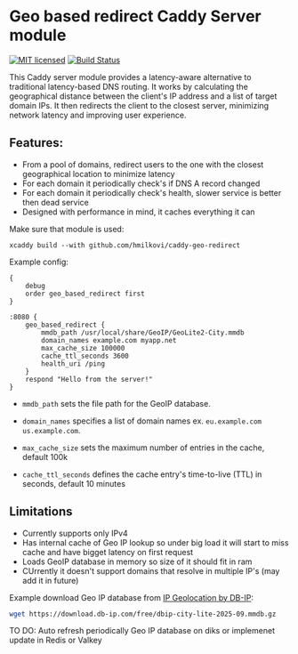 # Geo based redirect Caddy Server module
[![MIT licensed][mit-badge]][mit-url]
[![Build Status][actions-badge]][actions-url]

[mit-badge]: https://img.shields.io/badge/license-MIT-blue.svg
[mit-url]: https://github.com/hmilkovi/caddy-geo-redirect/blob/main/LICENSE
[actions-badge]: https://github.com/hmilkovi/caddy-geo-redirect/actions/workflows/ci.yml/badge.svg?branch=main
[actions-url]: https://github.com/hmilkovi/caddy-geo-redirect/actions/workflows/ci.yml

This Caddy server module provides a latency-aware alternative to traditional latency-based DNS routing. It works by calculating the geographical distance between the client's IP address and a list of target domain IPs. It then redirects the client to the closest server, minimizing network latency and improving user experience.

## Features:
- From a pool of domains, redirect users to the one with the closest geographical location to minimize latency
- For each domain it periodically check's if DNS A record changed
- For each domain it periodically check's health, slower service is better then dead service
- Designed with performance in mind, it caches everything it can

Make sure that module is used:
```
xcaddy build --with github.com/hmilkovi/caddy-geo-redirect
```

Example config:
```
{
    debug
    order geo_based_redirect first
}

:8080 {
    geo_based_redirect {
        mmdb_path /usr/local/share/GeoIP/GeoLite2-City.mmdb
        domain_names example.com myapp.net
        max_cache_size 100000
        cache_ttl_seconds 3600
        health_uri /ping
    }
    respond "Hello from the server!"
}
```
- `mmdb_path` sets the file path for the GeoIP database.

- `domain_names` specifies a list of domain names ex. `eu.example.com us.example.com`.

- `max_cache_size` sets the maximum number of entries in the cache, default 100k

- `cache_ttl_seconds` defines the cache entry's time-to-live (TTL) in seconds, default 10 minutes

## Limitations
- Currently supports only IPv4
- Has internal cache of Geo IP lookup so under big load it will start to miss cache and have bigget latency on first request
- Loads GeoIP database in memory so size of it should fit in ram
- CUrrently it doesn't support domains that resolve in multiple IP's (may add it in future)


Example download Geo IP database from [IP Geolocation by DB-IP](https://db-ip.com):
```bash
wget https://download.db-ip.com/free/dbip-city-lite-2025-09.mmdb.gz
```
TO DO: Auto refresh periodically Geo IP database on diks or implemenet update in Redis or Valkey
